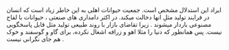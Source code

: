 ایراد این استدلال مشخص است. جمعیت حیوانات اهلی به این خاطر زیاد است که انسان در فرایند تولید مثلِ انها دخالت میکند. در اکثر دامداری های صنعتی ، حیوانات با لقاح مصنوعی باردار میشوند . زیرا تقاضای بازار با روند طبیعی تولید مثل قابل پاسخگویی نیست. پس همانطور که دنیا را مثلا اهو و زرافه اشغال نکرده، برای گاو و گوسفند و خوک هم جای نگرانی نیست .
